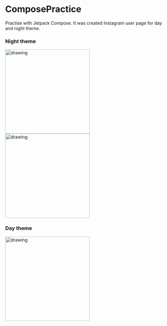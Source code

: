 # ComposePractice

Practise with Jetpack Compose. 
It was created Instagram user page for day and night theme.

### Night theme

<img src="https://user-images.githubusercontent.com/43218153/189481210-443767f0-530c-4275-8a18-db477ae1f585.jpg" alt="drawing" width="270"/>

<img src="https://user-images.githubusercontent.com/43218153/189481212-5ab41b85-33df-46ac-889c-3f1aef66ca5f.jpg" alt="drawing" width="270"/>

### Day theme

<img src="https://user-images.githubusercontent.com/43218153/189481208-e3a0428a-4dec-4736-8b72-f61a615729f4.jpg" alt="drawing" width="270"/>
